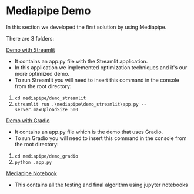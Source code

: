 # Mediapipe Demo

In this section we developed the first solution by using Mediapipe.

There are 3 folders:

[Demo with Streamlit](https://github.com/gor2000/CAPSTONE-FITIZENS/tree/main/mediapipe/demo_streamlit)

* It contains an app.py file with the Streamlit application.
* In this application we implemented optimization techniques and it's our more optimized demo. 
* To run Streamlit you will need to insert this command in the console from the root directory:
1. `cd mediapipe/demo_streamlit`
2. `streamlit run .\mediapipe\demo_streamlit\app.py --server.maxUploadSize 500`


[Demo with Gradio](https://github.com/gor2000/CAPSTONE-FITIZENS/tree/main/mediapipe/demo_gradio)

* It contains an app.py file which is the demo that uses Gradio. 
* To run Gradio you will need to insert this command in the console from the root directory:
1. `cd mediapipe/demo_gradio`
2. `python .app.py`

[Mediapipe Notebook](https://github.com/gor2000/CAPSTONE-FITIZENS/tree/main/mediapipe/jupyter_algorithm)
* This contains all the testing and final algorithm using jupyter notebooks



